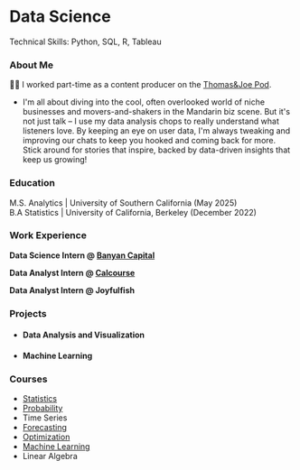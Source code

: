 # Data Science
Technical Skills: Python, SQL, R, Tableau

### About Me
🙇‍♂️ I worked part-time as a content producer on the [Thomas&Joe Pod](https://xiaohuoche.podcast.xyz/). 
- I'm all about diving into the cool, often overlooked world of niche businesses and movers-and-shakers in the Mandarin biz scene. But it's not just talk – I use my data analysis chops to really understand what listeners love. By keeping an eye on user data, I'm always tweaking and improving our chats to keep you hooked and coming back for more. Stick around for stories that inspire, backed by data-driven insights that keep us growing!

### Education
M.S. Analytics | University of Southern California (May 2025)   
B.A Statistics | University of California, Berkeley (December 2022)

### Work Experience
**Data Science Intern @ [Banyan Capital](https://www.gaorongvc.com/)**

**Data Analyst Intern @ [Calcourse](https://www.calcourse.com/login)**

**Data Analyst Intern @ Joyfulfish**

### Projects
- #### Data Analysis and Visualization
- #### Machine Learning

### Courses
- [Statistics](https://www.stat134.org/syllabus.html)
- [Probability](https://susa.berkeley.edu/static/resources/135/135_final.pdf)
- Time Series
- [Forecasting](https://www.stat157.com/)
- [Optimization](https://web-app.usc.edu/soc/syllabus/20233/31531.doc)
- [Machine Learning](https://stat154.github.io/)
- Linear Algebra
